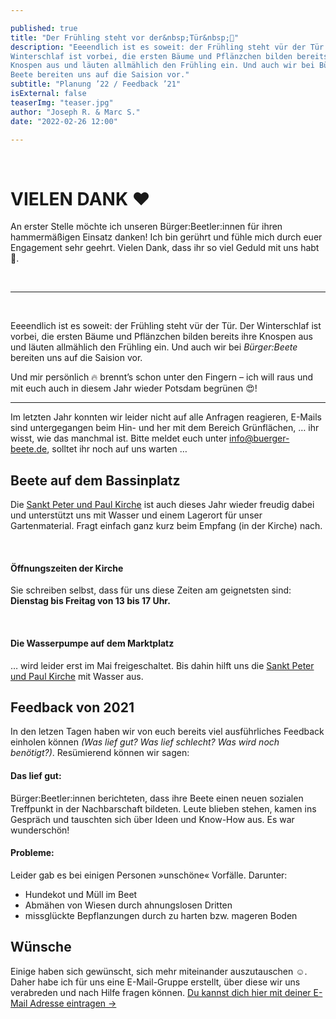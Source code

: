 ```yaml
---

published: true
title: "Der Frühling steht vor der&nbsp;Tür&nbsp;🌱"
description: "Eeeendlich ist es soweit: der Frühling steht vür der Tür. Der
Winterschlaf ist vorbei, die ersten Bäume und Pflänzchen bilden bereits ihre
Knospen aus und läuten allmählich den Frühling ein. Und auch wir bei Bürger:
Beete bereiten uns auf die Saision vor."
subtitle: "Planung ’22 / Feedback ’21"
isExternal: false
teaserImg: "teaser.jpg"
author: "Joseph R. & Marc S."
date: "2022-02-26 12:00"

---
```


<br>

# VIELEN DANK ❤️

An erster Stelle möchte ich unseren Bürger:Beetler:innen für ihren hammermäßigen
Einsatz danken! Ich bin gerührt und
fühle mich durch euer Engagement sehr geehrt. Vielen Dank, dass ihr so viel
Geduld mit uns habt 🌈.

<br>

-----------------

<br>

Eeeendlich ist es soweit: der Frühling steht vür der Tür. Der Winterschlaf ist
vorbei, die ersten Bäume und Pflänzchen bilden bereits ihre Knospen aus und
läuten allmählich den Frühling ein. Und auch wir bei _Bürger:Beete_ bereiten uns
auf die Saision vor.

Und mir persönlich 🔥 brennt’s schon unter den Fingern – ich will raus und mit
euch auch in diesem Jahr wieder Potsdam begrünen 😍!


-----------------

Im letzten Jahr konnten wir leider nicht auf alle Anfragen reagieren, E-Mails
sind untergegangen beim Hin- und her mit
dem Bereich Grünflächen, … ihr wisst, wie das manchmal ist. Bitte meldet euch
unter
[info@buerger-beete.de](mailto:info@buerger-beete.de), solltet ihr noch auf uns
warten …

## Beete auf dem Bassinplatz

Die [Sankt Peter und Paul Kirche](https://www.katholischekirche-potsdam.de/page/4/kontakt)
ist auch dieses Jahr wieder
freudig dabei und unterstützt uns mit Wasser und einem Lagerort für unser
Gartenmaterial. Fragt einfach ganz kurz beim Empfang (in der Kirche) nach.

<br>

#### Öffnungszeiten der Kirche

Sie schreiben selbst, dass für uns diese Zeiten am geignetsten sind:  
**Dienstag bis Freitag von 13 bis 17 Uhr.**

<br>

#### Die Wasserpumpe auf dem Marktplatz

… wird leider erst im Mai freigeschaltet. Bis dahin hilft uns
die [Sankt Peter und Paul Kirche](https://www.katholischekirche-potsdam.de/page/4/kontakt)
mit Wasser aus.

## Feedback von 2021

In den letzen Tagen haben wir von euch bereits viel ausführliches Feedback
einholen können _(Was lief gut? Was lief schlecht? Was wird noch benötigt?)_.
Resümierend können wir sagen:

#### Das lief gut:

Bürger:Beetler:innen berichteten, dass ihre Beete einen neuen sozialen
Treffpunkt in der Nachbarschaft bildeten.
Leute blieben stehen, kamen ins Gespräch und tauschten sich über Ideen und
Know-How aus. Es war wunderschön!

#### Probleme:

Leider gab es bei einigen Personen »unschöne« Vorfälle. Darunter:

* Hundekot und Müll im Beet
* Abmähen von Wiesen durch ahnungslosen Dritten
* missglückte Bepflanzungen durch zu harten bzw. mageren Boden

## Wünsche

Einige haben sich gewünscht, sich mehr miteinander auszutauschen ☺️. Daher habe
ich für uns eine E-Mail-Gruppe erstellt,
über diese wir uns verabreden und nach Hilfe fragen
können. [Du kannst dich hier mit deiner E-Mail Adresse eintragen →](https://gaggle.email/join/beetgefluester@buerger-beete.de)